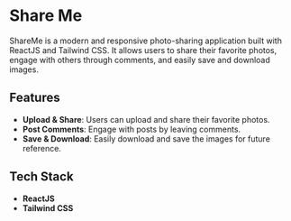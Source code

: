 # Share Me
ShareMe is a modern and responsive photo-sharing application built with ReactJS and Tailwind CSS. It allows users to share their favorite photos, engage with others through comments, and easily save and download images.

## Features
- **Upload & Share**: Users can upload and share their favorite photos.  
- **Post Comments**: Engage with posts by leaving comments.   
- **Save & Download**: Easily download and save the images for future reference.

## Tech Stack
- **ReactJS**
- **Tailwind CSS**
